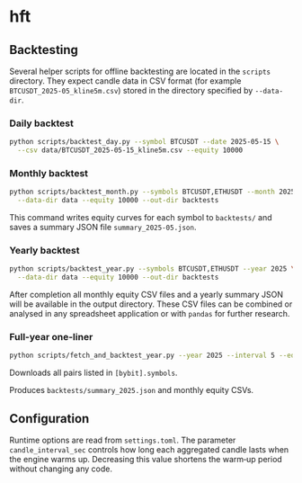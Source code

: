 # hft

## Backtesting

Several helper scripts for offline backtesting are located in the `scripts` 
directory. They expect candle data in CSV format (for example
`BTCUSDT_2025-05_kline5m.csv`) stored in the directory specified by
`--data-dir`.

### Daily backtest

```bash
python scripts/backtest_day.py --symbol BTCUSDT --date 2025-05-15 \
  --csv data/BTCUSDT_2025-05-15_kline5m.csv --equity 10000
```

### Monthly backtest

```bash
python scripts/backtest_month.py --symbols BTCUSDT,ETHUSDT --month 2025-05 \
  --data-dir data --equity 10000 --out-dir backtests
```

This command writes equity curves for each symbol to `backtests/` and saves a
summary JSON file `summary_2025-05.json`.

### Yearly backtest

```bash
python scripts/backtest_year.py --symbols BTCUSDT,ETHUSDT --year 2025 \
  --data-dir data --equity 10000 --out-dir backtests
```

After completion all monthly equity CSV files and a yearly summary JSON will be
available in the output directory. These CSV files can be combined or analysed
in any spreadsheet application or with `pandas` for further research.

### Full-year one-liner

```bash
python scripts/fetch_and_backtest_year.py --year 2025 --interval 5 --equity 10000
```

Downloads all pairs listed in `[bybit].symbols`.

Produces `backtests/summary_2025.json` and monthly equity CSVs.

## Configuration

Runtime options are read from `settings.toml`.  The parameter
`candle_interval_sec` controls how long each aggregated candle lasts when the
engine warms up.  Decreasing this value shortens the warm‑up period without
changing any code.
